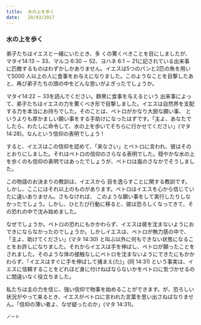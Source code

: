 ```yaml
---
title:  水の上を歩く
date:   28/03/2017
---
```


### 水の上を歩く

 弟子たちはイエスと一緒にいたとき、多 くの驚くべきことを目にしましたが、マタイ14:13 ∼ 33、マルコ 6:30 ∼ 52、ヨハネ 6:1 ∼ 21に記されている出来事に匹敵するものはわずかしかありません。イエスは5つのパンと2匹の魚を用いて5000 人以上の人に食事をお与えになりました。このようなことを目撃したあと、再び弟子たちの頭の中をどんな思いがよぎったでしょうか。

 マタイ14:22 ∼ 33を読んでください。群衆に食事を与えるという 出来事によって、弟子たちはイエスの力を驚くべき形で目撃しました。イエスは自然界を支配する力を本当にお持ちでした。そのことは、ペトロがかなり大胆な願い事、 というよりも厚かましい願い事をする手助けになったはずです。「主よ、あなたでしたら、わたしに命令して、水の上を歩いてそちらに行かせてください」(マタ 14:28)。なんという信仰の表明でしょう !

 すると、イエスはこの信仰を認めて、「来なさい」とペトロに言われ、彼はそのとおりにしました。それはペトロの信仰のさらなる表明でした。穏やかな水の上を歩くのも信仰の表明ではあったでしょうが、ペトロは嵐のさなかでそうしました。

 この物語のお決まりの教訓は、イエスから 目を逸らすことに関する教訓です。しかし、ここにはそれ以上のものがあります。ペトロはイエスを心から信じていたに違いありません。さもなければ、 このような願い事をして実行したりしなかったでしょう。しかし、ひとたび行動に移ると、彼は恐ろしくなってきて、その恐れの中で沈み始めました。

 なぜでしょうか。ペトロの恐れにもかかわらず、イエスは彼を沈まないようにおできにならなかったのでしょうか。しかしイエスは、ペトロが無力感の中で、「主よ、助けてください」(マタ 14:30) と叫ぶ以外に何もできない状態になることをお許しになりました。それからイエスは手を伸ばし、ペトロが願ったことをされました。そのような体の接触なしにペトロを沈まないようにできたにもかかわらず、「イエスはすぐに手を伸ばして捕まえ(た)」(同 14:31) という事実は、イエスに信頼することをどれほど身に付けねばならないかをペトロに気づかせるのに間違いなく役立ちました。

 私たちは主の力を信じ、強い信仰で物事を始めることができます。が、恐ろしい状況がやって来るとき、イエスがペトロに言われた言葉を思い出さねばなりません。「信仰の薄い者よ、なぜ疑ったのか」(マタ 14:31)。

`ノート`
